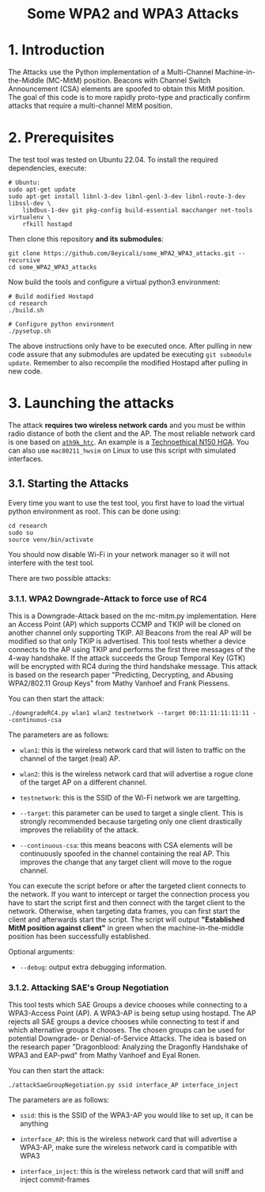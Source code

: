 # <div align="center">Some WPA2 and WPA3 Attacks</div>

<a id="intro"></a>
# 1. Introduction

The Attacks use the Python implementation of a Multi-Channel Machine-in-the-Middle (MC-MitM) position.
Beacons with Channel Switch Announcement (CSA) elements are spoofed to obtain this MitM position.
The goal of this code is to more rapidly proto-type and practically confirm attacks that require
a multi-channel MitM position.


<a id="id-prerequisites"></a>
# 2. Prerequisites

The test tool was tested on Ubuntu 22.04. To install the required dependencies, execute:

	# Ubuntu:
	sudo apt-get update
	sudo apt-get install libnl-3-dev libnl-genl-3-dev libnl-route-3-dev libssl-dev \
		libdbus-1-dev git pkg-config build-essential macchanger net-tools virtualenv \
		rfkill hostapd

Then clone this repository **and its submodules**:

	git clone https://github.com/8eyicali/some_WPA2_WPA3_attacks.git --recursive
	cd some_WPA2_WPA3_attacks

Now build the tools and configure a virtual python3 environment:

	# Build modified Hostapd
	cd research
	./build.sh

	# Configure python environment
	./pysetup.sh

The above instructions only have to be executed once. After pulling in new code assure that
any submodules are updated be executing `git submodule update`. Remember to also recompile
the modified Hostapd after pulling in new code.


<a id="launch-attack"></a>
# 3. Launching the attacks

The attack **requires two wireless network cards** and you must be within radio distance of both
the client and the AP. The most reliable network card is one based on [`ath9k_htc`](https://wikidevi.wi-cat.ru/Ath9k_htc).
An example is a [Technoethical N150 HGA](https://tehnoetic.com/tet-n150hga). You can also use
`mac80211_hwsim` on Linux to use this script with simulated interfaces.


## 3.1. Starting the Attacks

Every time you want to use the test tool, you first have to load the virtual python environment
as root. This can be done using:

	cd research
	sudo su
	source venv/bin/activate

You should now disable Wi-Fi in your network manager so it will not interfere with the test tool.

There are two possible attacks:

### 3.1.1. WPA2 Downgrade-Attack to force use of RC4

This is a Downgrade-Attack based on the mc-mitm.py implementation. Here an Access Point (AP) which supports CCMP and TKIP will be cloned on another channel only supporting TKIP. All Beacons from the real AP will be modified so that only TKIP is advertised. This tool tests whether a device connects to the AP using TKIP and performs the first three messages of the 4-way handshake. If the attack succeeds the Group Temporal Key (GTK) will be encrypted with RC4 during the third handshake message. This attack is based on the research paper "Predicting, Decrypting, and Abusing WPA2/802.11 Group Keys" from Mathy Vanhoef and Frank Piessens.

You can then start the attack:

	./downgradeRC4.py wlan1 wlan2 testnetwork --target 00:11:11:11:11:11 --continuous-csa

The parameters are as follows:

- `wlan1`: this is the wireless network card that will listen to traffic on the channel of the target (real) AP.

- `wlan2`: this is the wireless network card that will advertise a rogue clone of the target AP on a different channel.

- `testnetwork`: this is the SSID of the Wi-Fi network we are targetting.

- `--target`: this parameter can be used to target a single client. This is strongly recommended because
  targeting only one client drastically improves the reliability of the attack.

- `--continuous-csa`: this means beacons with CSA elements will be continuously spoofed in the channel
  containing the real AP. This improves the change that any target client will move to the rogue channel.

You can execute the script before or after the targeted client connects to the network. If you want
to intercept or target the connection process you have to start the script first and then connect
with the target client to the network. Otherwise, when targeting data frames, you can first start the
client and afterwards start the script. The script will output **"Established MitM position against client"**
in green when the machine-in-the-middle position has been successfully established.

Optional arguments:

- `--debug`: output extra debugging information.

### 3.1.2. Attacking SAE's Group Negotiation

This tool tests which SAE Groups a device chooses while connecting to a WPA3-Access Point (AP). A WPA3-AP is being setup using hostapd. The AP rejects all SAE groups a device chooses while connecting to test if and which alternative groups it chooses. The chosen groups can be used for potential Downgrade- or Denial-of-Service Attacks. The idea is based on the research paper "Dragonblood: Analyzing the Dragonfly Handshake of WPA3 and EAP-pwd" from Mathy Vanhoef and Eyal Ronen.

You can then start the attack:

	./attackSaeGroupNegotiation.py ssid interface_AP interface_inject

The parameters are as follows:

- `ssid`: this is the SSID of the WPA3-AP you would like to set up, it can be anything

- `interface_AP`: this is the wireless network card that will advertise a WPA3-AP, make sure the wireless network card is compatible with WPA3

- `interface_inject`: this is the wireless network card that will sniff and inject commit-frames

